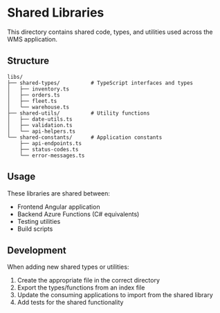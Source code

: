 # Shared Libraries

This directory contains shared code, types, and utilities used across the WMS application.

## Structure

```
libs/
├── shared-types/          # TypeScript interfaces and types
│   ├── inventory.ts
│   ├── orders.ts
│   ├── fleet.ts
│   └── warehouse.ts
├── shared-utils/          # Utility functions
│   ├── date-utils.ts
│   ├── validation.ts
│   └── api-helpers.ts
└── shared-constants/      # Application constants
    ├── api-endpoints.ts
    ├── status-codes.ts
    └── error-messages.ts
```

## Usage

These libraries are shared between:
- Frontend Angular application
- Backend Azure Functions (C# equivalents)
- Testing utilities
- Build scripts

## Development

When adding new shared types or utilities:
1. Create the appropriate file in the correct directory
2. Export the types/functions from an index file
3. Update the consuming applications to import from the shared library
4. Add tests for the shared functionality 